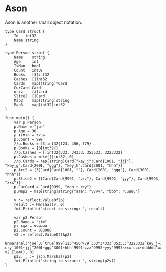 # Ason

Ason is another small object notation.

    type Card struct {
        Id   int32
        Name string
    }

    type Person struct {
        Name    string
        Age     int
        IsMan   bool
        Count   int32
        Books   [3]int32
        Cashes  []int32
        Cards   map[string]*Card
        CurCard Card
        Arr2    [3]Card
        Slice2  []Card
        Map2    map[string]string
        Map3    map[int32]int32
    }

    func main() {
        var p Person
        p.Name = "joe"
        p.Age = 30
        p.IsMan = true
        p.Count = 999
        //p.Books = [3]int32{123, 456, 779}
        p.Books = [3]int32{}
        //p.Cashes = []int32{333, 34333, 353533, 3223332}
        p.Cashes = make([]int32, 0)
        //p.Cards = map[string]Card{"key_j":Card{1001, "jjj"}, "key_g":Card{2001, "ggg"}, "key_h":Card{3001, "hhh"}}
        p.Arr2 = [3]Card{Card{1001, ""}, Card{2001, "ggg"}, Card{3001, "hhh"}}
        p.Slice2 = []Card{Card{9991, "zzz"}, Card{9992, "yyy"}, Card{9993, "xxx"}}
        p.CurCard = Card{9999, "don't cry"}
        p.Map2 = map[string]string{"aaa": "vvvv", "bbb": "uuuuu"}

        v := reflect.ValueOf(p)
        result := Marshal(v, 0)
        fmt.Println("struct to string: ", result)

        var p2 Person
        p2.Name = "jim"
        p2.Age = 999999
        p2.Count = 888888
        v2 := reflect.ValueOf(&p2)
        Unmarshal("joe`30`true`999`123^456^779`333^34333^353533^3223332`key_j~1001|jjj^key_g~2001|ggg^key_h~3001|hhh`9999^don't cry`1001~jjj^2001~ggg^3001~hhh`9991~zzz^9992~yyy^9993~xxx`ccc~dddddd^xxx~yyyyyy`777~888", v2.Elem(), 0)
        p2v, _ := json.Marshal(p2)
        fmt.Println("string to struct: ", string(p2v))
    }